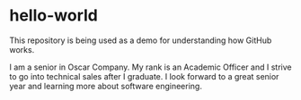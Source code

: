 # hello-world
This repository is being used as a demo for understanding how GitHub works.

I am a senior in Oscar Company. My rank is an Academic Officer and I strive to go into technical sales after I graduate. I look forward to a great senior year and learning more about software engineering. 
